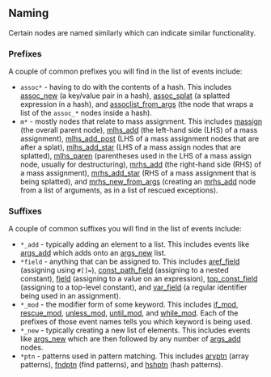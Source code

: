 ## Naming

Certain nodes are named similarly which can indicate similar functionality.

### Prefixes

A couple of common prefixes you will find in the list of events include:

* `assoc*` - having to do with the contents of a hash. This includes [assoc_new](events#assoc_new) (a key/value pair in a hash), [assoc_splat](events#assoc_splat) (a splatted expression in a hash), and [assoclist_from_args](events#assoclist_from_args) (the node that wraps a list of the `assoc_*` nodes inside a hash).
* `m*` - mostly nodes that relate to mass assignment. This includes [massign](events#massign) (the overall parent node), [mlhs_add](events#mlhs_add) (the left-hand side (LHS) of a mass assignment), [mlhs_add_post](events#mlhs_add_post) (LHS of a mass assignment nodes that are after a splat), [mlhs_add_star](events#mlhs_add_star) (LHS of a mass assign nodes that are splatted), [mlhs_paren](events#mlhs_paren) (parentheses used in the LHS of a mass assign node, usually for destructuring), [mrhs_add](events#mrhs_add) (the right-hand side (RHS) of a mass assignment), [mrhs_add_star](events#mrhs_add_star) (RHS of a mass assignment that is being splatted), and [mrhs_new_from_args](events#mrhs_new_from_args) (creating an [mrhs_add](events#mrhs_add) node from a list of arguments, as in a list of rescued exceptions).

### Suffixes

A couple of common suffixes you will find in the list of events include:

* `*_add` - typically adding an element to a list. This includes events like [args_add](events#args_add) which adds onto an [args_new](events#args_new) list.
* `*field` - anything that can be assigned to. This includes [aref_field](events#aref_field) (assigning using `#[]=`), [const_path_field](events#const_path_field) (assigning to a nested constant), [field](events#field) (assigning to a value on an expression), [top_const_field](events#top_const_field) (assigning to a top-level constant), and [var_field](events#var_field) (a regular identifier being used in an assignment).
* `*_mod` - the modifier form of some keyword. This includes [if_mod](events#if_mod), [rescue_mod](events#rescue_mod), [unless_mod](events#unless_mod), [until_mod](events#until_mod), and [while_mod](events#while_mod). Each of the prefixes of those event names tells you which keyword is being used.
* `*_new` - typically creating a new list of elements. This includes events like [args_new](events#args_new) which are then followed by any number of [args_add](events#args_add) nodes.
* `*ptn` - patterns used in pattern matching. This includes [aryptn](events#aryptn) (array patterns), [fndptn](events#fndptn) (find patterns), and [hshptn](events#hshptn) (hash patterns).
